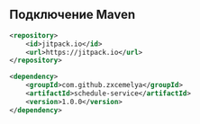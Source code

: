 ## Подключение Maven

```xml
<repository>
    <id>jitpack.io</id>
    <url>https://jitpack.io</url>
</repository>
```

```xml
<dependency>
    <groupId>com.github.zxcemelya</groupId>
    <artifactId>schedule-service</artifactId>
    <version>1.0.0</version>
</dependency>
```
